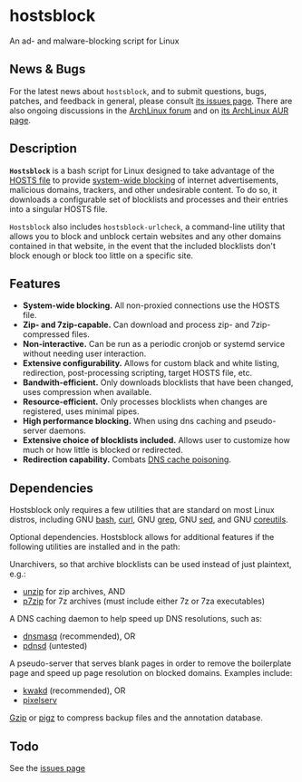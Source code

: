 hostsblock
==========
An ad- and malware-blocking script for Linux

News & Bugs
-----------
For the latest news about `hostsblock`, and to submit questions, bugs, patches, and feedback in general, please consult [its issues page](https://gaenserich.github.com/hostsblock/issues). There are also ongoing discussions in the [ArchLinux forum](https://bbs.archlinux.org/viewtopic.php?id=139784) and on [its ArchLinux AUR page](https://aur.archlinux.org/packages/hostsblock/).

Description
-----------
**`Hostsblock`** is a bash script for Linux designed to take advantage of the [HOSTS file](https://en.wikipedia.org/wiki/Hosts_file) to provide [system-wide blocking](http://winhelp2002.mvps.org/hosts.htm) of internet advertisements, malicious domains, trackers, and other undesirable content. To do so, it downloads a configurable set of blocklists and processes and their entries into a singular HOSTS file.

`Hostsblock` also includes `hostsblock-urlcheck`, a command-line utility that allows you to block and unblock certain websites and any other domains contained in that website, in the event that the included blocklists don't block enough or block too little on a specific site.

Features
--------
* **System-wide blocking.** All non-proxied connections use the HOSTS file.
* **Zip- and 7zip-capable.** Can download and process zip- and 7zip-compressed files.
* **Non-interactive.** Can be run as a periodic cronjob or systemd service without needing user interaction.
* **Extensive configurability.** Allows for custom black and white listing, redirection, post-processing scripting, target HOSTS file, etc.
* **Bandwith-efficient.** Only downloads blocklists that have been changed, uses compression when available.
* **Resource-efficient.** Only processes blocklists when changes are registered, uses minimal pipes.
* **High performance blocking.** When using dns caching and pseudo-server daemons.
* **Extensive choice of blocklists included.** Allows user to customize how much or how little is blocked or redirected.
* **Redirection capability.** Combats [DNS cache poisoning](https://en.wikipedia.org/wiki/DNS_cache_poisoning).

Dependencies
------------
Hostsblock only requires a few utilities that are standard on most Linux distros, including GNU [bash](http://www.gnu.org/software/bash/bash.html), [curl](http://curl.haxx.se/), GNU [grep](http://www.gnu.org/software/grep/grep.html), GNU [sed](http://www.gnu.org/software/sed), and GNU [coreutils](http://www.gnu.org/software/coreutils).

Optional dependencies. Hostsblock allows for additional features if the following utilities are installed and in the path:

Unarchivers, so that archive blocklists can be used instead of just plaintext, e.g.:
* [unzip](http://www.info-zip.org/UnZip.html) for zip archives, AND
* [p7zip](http://p7zip.sourceforge.net/) for 7z archives (must include either 7z or 7za executables)

A DNS caching daemon to help speed up DNS resolutions, such as:
* [dnsmasq](http://www.thekelleys.org.uk/dnsmasq/doc.html) (recommended), OR
* [pdnsd](http://members.home.nl/p.a.rombouts/pdnsd/) (untested)

A pseudo-server that serves blank pages in order to remove the boilerplate page and speed up page resolution on blocked domains. Examples include:
* [kwakd](https://code.google.com/p/kwakd/) (recommended), OR
* [pixelserv](http://proxytunnel.sourceforge.net/pixelserv.php)

[Gzip](http://www.gnu.org/software/gzip/) or [pigz](http://www.zlib.net/pigz/) to compress backup files and the annotation database. 

Todo
----
See the [issues page](https://gaenserich.github.com/hostsblock/issues)
